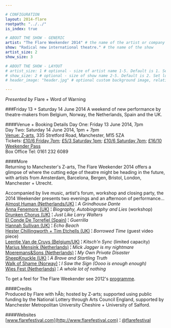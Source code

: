 ```yaml
---

# CONFIGURATION
layout: 2014-flare
rootpath: "../../"
is_index: true

# ABOUT THE SHOW - GENERIC
artist: "The Flare Weekender 2014" # the name of the artist or company
show: "Radical new international theatre." # the name of the show
artist_size: 2
show_size: 3

# ABOUT THE SHOW - LAYOUT
# artist_size: 1 # optional - size of artist name 1-5. Default is 1. Set longer names to lower values
# show_size: 2 # optional - size of show name 2-5. Default is 2. Set longer names to lower values
# header_image: "header.jpg" # optional custom background image, relative to current page

---
```

*Presented by* Flare + Word of Warning    
         
###Friday 13 + Saturday 14 June 2014
A weekend of new performance by theatre-makers from Belgium, Norway, the Netherlands, Spain and the UK.         
          
####Venue + Booking Details
Day One: Friday 13 June 2014, 7pm       
Day Two: Saturday 14 June 2014, 1pm + 7pm         
[Venue: Z-arts](http://www.z-arts.org/about-us/getting-here), 335 Stretford Road, Manchester, M15 5ZA      
Tickets: [£10/6 Friday 7pm](http://www.z-arts.org/events/flare-2014-friday); [£5/3 Saturday 1pm](http://www.z-arts.org/events/flare-2014-sat-afternoon); [£10/6 Saturday 7pm](http://www.z-arts.org/events/flare-2014-sat-eve); [£16/10 Weekender Pass](http://www.z-arts.org/events/flare-2014-friday/)     
Box Office Tel: 0161 232 6089    
              
####More      
Returning to Manchester's Z-arts, The Flare Weekender 2014 offers a glimpse of where the cutting edge of theatre might be heading in the future, with artists from Amsterdam, Barcelona, Bergen, Bristol, London, Manchester + Utrecht.        
          
Accompanied by live music, artist's forum, workshop and closing party, the 2014 Weekender presents two evenings and an afternoon of performance…       
[Almost Human (Netherlands/UK)](/archive/2014-flare/sat7) ¦ *A Grindhouse Dante*                         
[Anna Fenemore (UK)](/archive/2014-flare/sat1) ¦ *Biography, Autobiography and Lies* (workshop)           
[Drunken Chorus (UK)](/archive/2014-flare/sat1) ¦ *Just Like Larry Walters*                    
[El Conde De Torrefiel (Spain)](/archive/2014-flare/fri) ¦ *Guerrilla*                 
[Hannah Sullivan (UK)](/archive/2014-flare/sat7) ¦ *Echo Beach*               
[Hester Chillingworth + Tim Etchells (UK)](/archive/2014-flare/sat7) ¦ *Borrowed Time* (guest video piece)       
[Leentje Van de Cruys (Belgium/UK)](/archive/2014-flare/sat1) ¦ *Kitsch'n Sync* (limited capacity)                
[Marius Mensink (Netherlands)](/archive/2014-flare/sat7) ¦ *Mick Jagger is my nightmare*       
[Moeremans&Sons (Netherlands)](/archive/2014-flare/sat7) ¦ *My Own Private Disaster*                     
[SheepKnuckle (UK)](/archive/2014-flare/fri) ¦ *A Brave and Startling Truth*               
[Walk of Shame (Norway)](/archive/2014-flare/sat7) ¦ *I Saw the Sign (Oooo is enough enough)*                  
[Wies Fest (Netherlands)](/archive/2014-flare/fri) ¦ *A whole lot of nothing*                
         
To get a feel for The Flare Weekender see 2012's [programme](/archive/2012-springsummer/flare).      
                           
####Credits         
Produced by Flare with hÅb; hosted by Z-arts; supported using public funding by the National Lottery through Arts Council England, supported by Manchester Metropolitan University Cheshire + University of Salford.          
        
####Websites           
[www.flarefestival.com](http://www.flarefestival.com) ¦ [@flarefestival](http://twitter.com/flarefestival)
